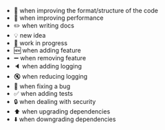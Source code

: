 - :art: when improving the format/structure of the code
- :racehorse: when improving performance
- :pencil2: when writing docs
- :bulb: new idea
- :construction: work in progress
- :new: when adding feature
- :heavy_minus_sign: when removing feature
- :speaker: when adding logging
- :mute: when reducing logging
- :bug: when fixing a bug
- :white_check_mark: when adding tests
- :lock: when dealing with security
- :arrow_up: when upgrading dependencies
- :arrow_down: when downgrading dependencies
